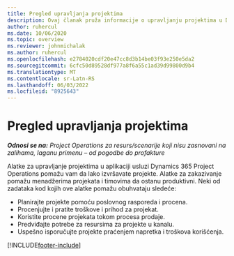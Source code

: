 ```yaml
---
title: Pregled upravljanja projektima
description: Ovaj članak pruža informacije o upravljanju projektima u Dynamics 365 Project Operations.
author: ruhercul
ms.date: 10/06/2020
ms.topic: overview
ms.reviewer: johnmichalak
ms.author: ruhercul
ms.openlocfilehash: e2784020cdf20e47cc8d3b14be03f93e250e5da2
ms.sourcegitcommit: 6cfc50d89528df977a8f6a55c1ad39d99800d9b4
ms.translationtype: MT
ms.contentlocale: sr-Latn-RS
ms.lasthandoff: 06/03/2022
ms.locfileid: "8925643"
---
```

# <a name="project-management-overview"></a>Pregled upravljanja projektima

_**Odnosi se na:** Project Operations za resurs/scenarije koji nisu zasnovani na zalihama, laganu primenu – od pogodbe do profakture_

Alatke za upravljanje projektima u aplikaciji usluzi Dynamics 365 Project Operations pomažu vam da lako izvršavate projekte. Alatke za zakazivanje pomažu menadžerima projekata i timovima da ostanu produktivni. Neki od zadataka kod kojih ove alatke pomažu obuhvataju sledeće:

- Planirajte projekte pomoću poslovnog rasporeda i procena.
- Procenjujte i pratite troškove i prihod za projekat.
- Koristite procene projekata tokom procesa prodaje.
- Predviđajte potrebe za resursima za projekte u kanalu.
- Uspešno isporučujte projekte praćenjem napretka i troškova korišćenja.


[!INCLUDE[footer-include](../includes/footer-banner.md)]
